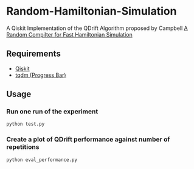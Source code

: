 # Random-Hamiltonian-Simulation

A Qiskit Implementation of the QDrift Algorithm proposed by Campbell [A Random Compilter for Fast Hamiltonian Simulation](https://arxiv.org/abs/1811.08017)

## Requirements
- [Qiskit](https://qiskit.org/documentation/install.html)
- [tqdm (Progress Bar)](https://pypi.org/project/tqdm/)


## Usage
### Run one run of the experiment 
```
python test.py
```

### Create a plot of QDrift performance against number of repetitions
```
python eval_performance.py
```
